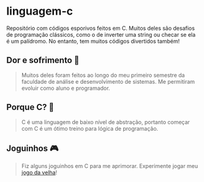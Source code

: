 # linguagem-c
Repositório com códigos esporivos feitos em C. Muitos deles são desafios de programação clássicos, como o de inverter uma string ou checar se ela é um palídromo. No entanto, tem muitos códigos divertidos também!
## Dor e sofrimento 🫣
> Muitos deles foram feitos ao longo do meu primeiro semestre da faculdade de análise e desenvolvimento de sistemas. Me permitiram evoluir como aluno e programador.
## Porque C? 💢
> C é uma linguagem de baixo nível de abstração, portanto começar com C é um ótimo treino para lógica de programação.
## Joguinhos 🎮
> Fiz alguns joguinhos em C para me aprimorar. Experimente jogar meu [jogo da velha](https://github.com/RafaelMotaCR/linguagem-c/blob/main/Desafios/jogo_da_velha/jogo.c)!
